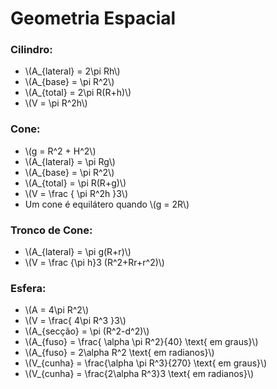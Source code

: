 
# Geometria Espacial

### Cilindro:
- \\(A_{lateral} = 2\pi Rh\\)
- \\(A_{base} = \pi R^2\\)
- \\(A_{total} = 2\pi R(R+h)\\)
- \\(V = \pi R^2h\\)

### Cone:
- \\(g = R^2 + H^2\\)
- \\(A_{lateral} = \pi Rg\\)
- \\(A_{base} = \pi R^2\\)
- \\(A_{total} = \pi R(R+g)\\)
- \\(V = \frac { \pi R^2h }3\\)
- Um cone é equilátero quando \\(g = 2R\\)

### Tronco de Cone:
- \\(A_{lateral} = \pi g(R+r)\\)
- \\(V = \frac {\pi h}3 (R^2+Rr+r^2)\\)

### Esfera:
- \\(A = 4\pi R^2\\)
- \\(V = \frac{ 4\pi R^3 }3\\)
- \\(A_{secção} = \pi (R^2-d^2)\\)
- \\(A_{fuso} = \frac{ \alpha \pi R^2}{40} \\text{ em graus}\\)
- \\(A_{fuso} = 2\alpha R^2 \\text{ em radianos}\\)
- \\(V_{cunha} = \frac{\alpha \pi R^3}{270} \\text{ em graus}\\)
- \\(V_{cunha} = \frac{2\alpha R^3}3 \\text{ em radianos}\\)
